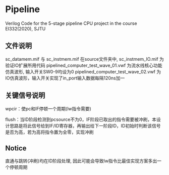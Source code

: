 # Pipeline
Verilog Code for the 5-stage pipeline CPU project in the course EI332(2020), SJTU

## 文件说明
sc_datamem.mif 与 sc_instmem.mif 在source文件夹中, sc_instmem_IO.mif 为验证IO扩展所用代码
pipelined_computer_test_wave_01.vwf 为流水线核心功能仿真波形, 输入开关SW0-9均设为0
pipelined_computer_test_wave_02.vwf 为IO仿真波形，输入开关实现了in_port输入数据每隔120ns加一

## 关键信号说明
wpcir：使pc和IF停顿一个周期(lw指令需要)

flush：当ID阶段检测到pcsource不为0，IF阶段已取出的指令需要被冲刷，本设计思路是将此信号给到IF/ID寄存器，再输出给下一阶段ID，ID初始时判断该信号是否为高，若为高将指令置为全零，实现冲刷

## Notice
直通与跳转(冲刷)均在ID阶段处理, 因此可能会导致lw指令比最佳实现方案多出一个停顿周期
